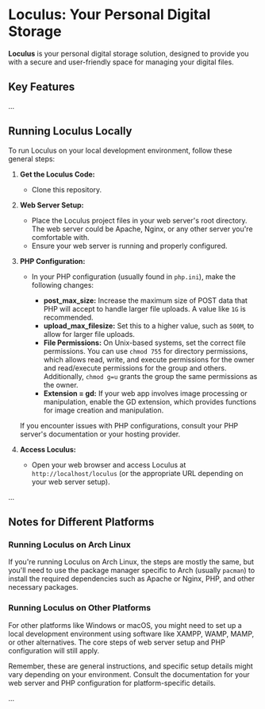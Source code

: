 # Loculus: Your Personal Digital Storage

**Loculus** is your personal digital storage solution, designed to provide you with a secure and user-friendly space for managing your digital files.

## Key Features

...

## Running Loculus Locally

To run Loculus on your local development environment, follow these general steps:

1. **Get the Loculus Code:**
   - Clone this repository.

2. **Web Server Setup:**
   - Place the Loculus project files in your web server's root directory. The web server could be Apache, Nginx, or any other server you're comfortable with.
   - Ensure your web server is running and properly configured.

3. **PHP Configuration:**
   - In your PHP configuration (usually found in `php.ini`), make the following changes:

     - **post_max_size:** Increase the maximum size of POST data that PHP will accept to handle larger file uploads. A value like `1G` is recommended.
     - **upload_max_filesize:** Set this to a higher value, such as `500M`, to allow for larger file uploads.
     - **File Permissions:** On Unix-based systems, set the correct file permissions. You can use `chmod 755` for directory permissions, which allows read, write, and execute permissions for the owner and read/execute permissions for the group and others. Additionally, `chmod g=u` grants the group the same permissions as the owner.
     - **Extension = gd:** If your web app involves image processing or manipulation, enable the GD extension, which provides functions for image creation and manipulation.

   If you encounter issues with PHP configurations, consult your PHP server's documentation or your hosting provider.

4. **Access Loculus:**
   - Open your web browser and access Loculus at `http://localhost/loculus` (or the appropriate URL depending on your web server setup).

...

## Notes for Different Platforms

### Running Loculus on Arch Linux

If you're running Loculus on Arch Linux, the steps are mostly the same, but you'll need to use the package manager specific to Arch (usually `pacman`) to install the required dependencies such as Apache or Nginx, PHP, and other necessary packages.

### Running Loculus on Other Platforms

For other platforms like Windows or macOS, you might need to set up a local development environment using software like XAMPP, WAMP, MAMP, or other alternatives. The core steps of web server setup and PHP configuration will still apply.

Remember, these are general instructions, and specific setup details might vary depending on your environment. Consult the documentation for your web server and PHP configuration for platform-specific details.

...
